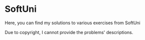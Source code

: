 # SoftUni
Here, you can find my solutions to various exercises from SoftUni

Due to copyright, I cannot provide the problems' descriptions.
